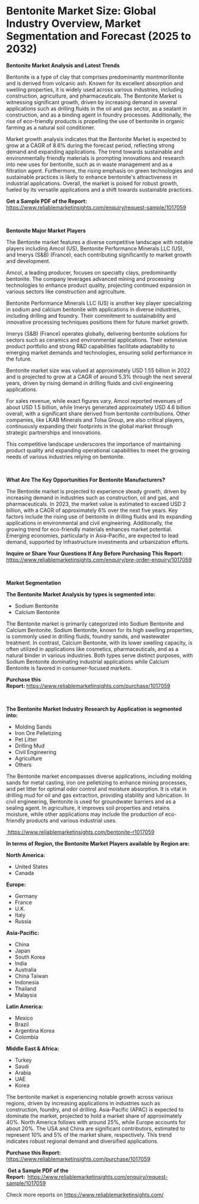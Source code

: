 <p><h1>Bentonite Market Size: Global Industry Overview, Market Segmentation and Forecast (2025 to 2032)</h1></p><p><strong>Bentonite Market Analysis and Latest Trends</strong></p>
<p><p>Bentonite is a type of clay that comprises predominantly montmorillonite and is derived from volcanic ash. Known for its excellent absorption and swelling properties, it is widely used across various industries, including construction, agriculture, and pharmaceuticals. The Bentonite Market is witnessing significant growth, driven by increasing demand in several applications such as drilling fluids in the oil and gas sector, as a sealant in construction, and as a binding agent in foundry processes. Additionally, the rise of eco-friendly products is propelling the use of bentonite in organic farming as a natural soil conditioner.</p><p>Market growth analysis indicates that the Bentonite Market is expected to grow at a CAGR of 8.6% during the forecast period, reflecting strong demand and expanding applications. The trend towards sustainable and environmentally friendly materials is prompting innovations and research into new uses for bentonite, such as in waste management and as a filtration agent. Furthermore, the rising emphasis on green technologies and sustainable practices is likely to enhance bentonite's attractiveness in industrial applications. Overall, the market is poised for robust growth, fueled by its versatile applications and a shift towards sustainable practices.</p></p>
<p><strong>Get a Sample PDF of the Report:&nbsp;</strong> <a href="https://www.reliablemarketinsights.com/enquiry/request-sample/1017059?utm_campaign=3038&utm_medium=2&utm_source=Github&utm_content=ia&utm_term=02042025&utm_id=bentonite">https://www.reliablemarketinsights.com/enquiry/request-sample/1017059</a></p>
<p>&nbsp;</p>
<p><strong>Bentonite Major Market Players</strong></p>
<p><p>The Bentonite market features a diverse competitive landscape with notable players including Amcol (US), Bentonite Performance Minerals LLC (US), and Imerys (S&B) (France), each contributing significantly to market growth and development.</p><p>Amcol, a leading producer, focuses on specialty clays, predominantly bentonite. The company leverages advanced mining and processing technologies to enhance product quality, projecting continued expansion in various sectors like construction and agriculture. </p><p>Bentonite Performance Minerals LLC (US) is another key player specializing in sodium and calcium bentonite with applications in diverse industries, including drilling and foundry. Their commitment to sustainability and innovative processing techniques positions them for future market growth.</p><p>Imerys (S&B) (France) operates globally, delivering bentonite solutions for sectors such as ceramics and environmental applications. Their extensive product portfolio and strong R&D capabilities facilitate adaptability to emerging market demands and technologies, ensuring solid performance in the future.</p><p>Bentonite market size was valued at approximately USD 1.55 billion in 2022 and is projected to grow at a CAGR of around 5.3% through the next several years, driven by rising demand in drilling fluids and civil engineering applications.</p><p>For sales revenue, while exact figures vary, Amcol reported revenues of about USD 1.5 billion, while Imerys generated approximately USD 4.6 billion overall, with a significant share derived from bentonite contributions. Other companies, like LKAB Minerals and Tolsa Group, are also critical players, continuously expanding their footprints in the global market through strategic partnerships and innovations.</p><p>This competitive landscape underscores the importance of maintaining product quality and expanding operational capabilities to meet the growing needs of various industries relying on bentonite.</p></p>
<p>&nbsp;</p>
<p><strong>What Are The Key Opportunities For Bentonite Manufacturers?</strong></p>
<p><p>The Bentonite market is projected to experience steady growth, driven by increasing demand in industries such as construction, oil and gas, and pharmaceuticals. In 2023, the market value is estimated to exceed USD 2 billion, with a CAGR of approximately 6% over the next five years. Key factors include the rising use of bentonite in drilling fluids and its expanding applications in environmental and civil engineering. Additionally, the growing trend for eco-friendly materials enhances market potential. Emerging economies, particularly in Asia-Pacific, are expected to lead demand, supported by infrastructure investments and urbanization efforts.</p></p>
<p><strong>Inquire or Share Your Questions If Any Before Purchasing This Report:</strong> <a href="https://www.reliablemarketinsights.com/enquiry/pre-order-enquiry/1017059?utm_campaign=3038&utm_medium=2&utm_source=Github&utm_content=ia&utm_term=02042025&utm_id=bentonite">https://www.reliablemarketinsights.com/enquiry/pre-order-enquiry/1017059</a></p>
<p>&nbsp;</p>
<p><strong>Market Segmentation</strong></p>
<p><strong>The Bentonite Market Analysis by types is segmented into:</strong></p>
<p><ul><li>Sodium Bentonite</li><li>Calcium Bentonite</li></ul></p>
<p><p>The Bentonite market is primarily categorized into Sodium Bentonite and Calcium Bentonite. Sodium Bentonite, known for its high swelling properties, is commonly used in drilling fluids, foundry sands, and wastewater treatment. In contrast, Calcium Bentonite, with its lower swelling capacity, is often utilized in applications like cosmetics, pharmaceuticals, and as a natural binder in various industries. Both types serve distinct purposes, with Sodium Bentonite dominating industrial applications while Calcium Bentonite is favored in consumer-focused markets.</p></p>
<p><strong>Purchase this Report:&nbsp;</strong><a href="https://www.reliablemarketinsights.com/purchase/1017059?utm_campaign=3038&utm_medium=2&utm_source=Github&utm_content=ia&utm_term=02042025&utm_id=bentonite">https://www.reliablemarketinsights.com/purchase/1017059</a></p>
<p>&nbsp;</p>
<p><strong>The Bentonite Market Industry Research by Application is segmented into:</strong></p>
<p><ul><li>Molding Sands</li><li>Iron Ore Pelletizing</li><li>Pet Litter</li><li>Drilling Mud</li><li>Civil Engineering</li><li>Agriculture</li><li>Others</li></ul></p>
<p><p>The Bentonite market encompasses diverse applications, including molding sands for metal casting, iron ore pelletizing to enhance mining processes, and pet litter for optimal odor control and moisture absorption. It is vital in drilling mud for oil and gas extraction, providing stability and lubrication. In civil engineering, Bentonite is used for groundwater barriers and as a sealing agent. In agriculture, it improves soil properties and retains moisture, while other applications may include the production of eco-friendly products and various industrial uses.</p></p>
<p><a href="https://www.reliablemarketinsights.com/bentonite-r1017059?utm_campaign=3038&utm_medium=2&utm_source=Github&utm_content=ia&utm_term=02042025&utm_id=bentonite">&nbsp;https://www.reliablemarketinsights.com/bentonite-r1017059</a></p>
<p><strong>In terms of Region, the Bentonite Market Players available by Region are:</strong></p>
<p>
    <p> <strong> North America: </strong>
        <ul>
            <li>United States</li>
            <li>Canada</li>
        </ul>
        </p> 
    <p> <strong> Europe: </strong>
        <ul>
            <li>Germany</li>
            <li>France</li>
            <li>U.K.</li>
            <li>Italy</li>
            <li>Russia</li>
        </ul>
        </p> 
    <p> <strong> Asia-Pacific: </strong>
        <ul>
            <li>China</li>
            <li>Japan</li>
            <li>South Korea</li>
            <li>India</li>
            <li>Australia</li>
            <li>China Taiwan</li>
            <li>Indonesia</li>
            <li>Thailand</li>
            <li>Malaysia</li>
        </ul>
        </p> 
    <p> <strong> Latin America: </strong>
        <ul>
            <li>Mexico</li>
            <li>Brazil</li>
            <li>Argentina Korea</li>
            <li>Colombia</li>
        </ul>
        </p> 
    <p> <strong> Middle East & Africa: </strong>
        <ul>
            <li>Turkey</li>
            <li>Saudi</li>
            <li>Arabia</li>
            <li>UAE</li>
            <li>Korea</li>
        </ul>
    </p>
    </p>
<p><p>The bentonite market is experiencing notable growth across various regions, driven by increasing applications in industries such as construction, foundry, and oil drilling. Asia-Pacific (APAC) is expected to dominate the market, projected to hold a market share of approximately 40%. North America follows with around 25%, while Europe accounts for about 20%. The USA and China are significant contributors, estimated to represent 10% and 5% of the market share, respectively. This trend indicates robust regional demand and diversified applications.</p></p>
<p><strong>Purchase this Report: </strong><a href="https://www.reliablemarketinsights.com/purchase/1017059?utm_campaign=3038&utm_medium=2&utm_source=Github&utm_content=ia&utm_term=02042025&utm_id=bentonite">https://www.reliablemarketinsights.com/purchase/1017059</a></p>
<p>&nbsp;<strong>Get a Sample PDF of the Report:&nbsp;&nbsp;</strong><a href="https://www.reliablemarketinsights.com/enquiry/request-sample/1017059?utm_campaign=3038&utm_medium=2&utm_source=Github&utm_content=ia&utm_term=02042025&utm_id=bentonite">https://www.reliablemarketinsights.com/enquiry/request-sample/1017059</a></p>
<p><strong></strong></p>
<p>Check more reports on <a href="https://www.reliablemarketinsights.com/?utm_campaign=3038&utm_medium=2&utm_source=Github&utm_content=ia&utm_term=02042025&utm_id=bentonite">https://www.reliablemarketinsights.com/</a></p>
